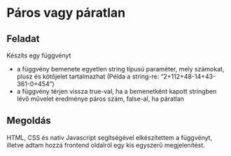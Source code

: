 # Páros vagy páratlan

## Feladat

Készíts egy függvényt

-   a függvény bemenete egyetlen string típusú paraméter, mely számokat, plusz
    és kötőjelet tartalmazhat (Példa a string-re: “2+112+48-14+43-361-0+454”)
-   a függvény térjen vissza true-val, ha a bemenetként kapott stringben lévő
    művelet eredménye páros szám, false-al, ha páratlan

## Megoldás

HTML, CSS és natív Javascript segítségével elkészítettem a függvényt, illetve adtam hozzá frontend oldalról egy kis egyszerű megjelenítést.
